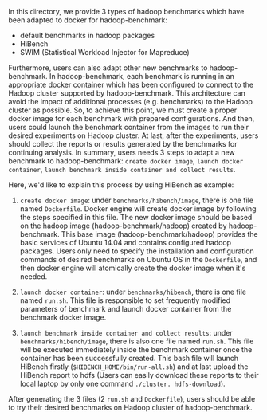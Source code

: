 In this directory, we provide 3 types of hadoop benchmarks which have been adapted to docker for hadoop-benchmark:
+ default benchmarks in hadoop packages
+ HiBench
+ SWIM (Statistical Workload Injector for Mapreduce)

Furthermore, users can also adapt other new benchmarks to hadoop-benchmark.
In hadoop-benchmark, each benchmark is running in an appropriate docker container which has been configured to connect to the Hadoop cluster supported by hadoop-benchmark.
This architecture can avoid the impact of additional processes (e.g. benchmarks) to the Hadoop cluster as possible.
So, to achieve this point, we must create a proper docker image for each benchmark with prepared configurations.
And then, users could launch the benchmark container from the images to run their desired experiments on Hadoop cluster.
At last, after the experiments, users should collect the reports or results generated by the benchmarks for continuing analysis.
In summary, users needs 3 steps to adapt a new benchmark to hadoop-benchmark: `create docker image`, `launch docker container`, `launch benchmark inside container and collect results`.

Here, we'd like to explain this process by using HiBench as example:
1. `create docker image`: under `benchmarks/hibench/image`, there is one file named `Dockerfile`.
Docker engine will create docker image by following the steps specified in this file.
The new docker image should be based on the hadoop image (hadoop-benchmark/hadoop) created by hadoop-benchmark.
This base image (hadoop-benchmark/hadoop) provides the basic services of Ubuntu 14.04 and contains configured hadoop packages.
Users only need to specify the installation and configuration commands of desired benchmarks on Ubuntu OS in the `Dockerfile`, and then docker engine will atomically create the docker image when it's needed.

2. `launch docker container`: under `benchmarks/hibench`, there is one file named `run.sh`.
This file is responsible to set frequently modified parameters of benchmark and launch docker container from the benchmark docker image.

3. `launch benchmark inside container and collect results`: under `benchmarks/hibench/image`, there is also one file named `run.sh`.
This file will be executed immediately inside the benchmark container once the container has been successfully created.
This bash file will launch HiBench firstly (`$HIBENCH_HOME/bin/run-all.sh`) and at last upload the HiBench report to hdfs (Users can easily download these reports to their local laptop by only one command `./cluster. hdfs-download`).

After generating the 3 files (2 `run.sh` and `Dockerfile`), users should be able to try their desired benchmarks on Hadoop cluster of hadoop-benchmark.